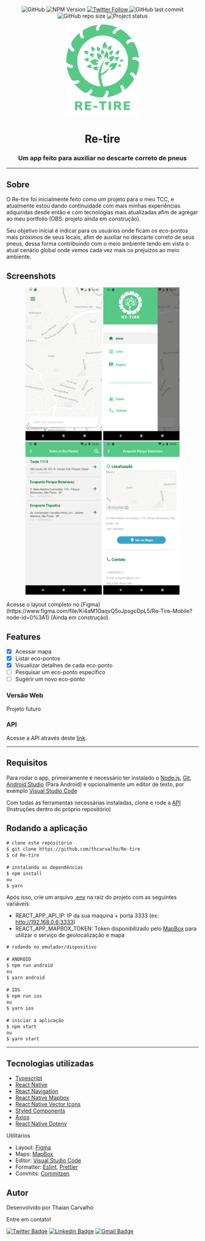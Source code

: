 <p align="center">
  <img alt="GitHub" src="https://img.shields.io/github/license/thcarvalho/Re-tire">
  <img alt="NPM Version" src="https://img.shields.io/badge/npm-6.14.8-red">
  <a href="https://twitter.com/thaian_carvalho">
    <img alt="Twitter Follow" src="https://img.shields.io/twitter/follow/thaian_carvalho?style=social">
  <a>    
  <img alt="GitHub last commit" src="https://img.shields.io/github/last-commit/thcarvalho/Re-tire">
  <img alt="GitHub repo size" src="https://img.shields.io/github/repo-size/thcarvalho/Re-tire">
  <img alt="Project status" src="https://img.shields.io/badge/status-development-blue">
</p>

<p align="center">
  <img alt="Logo" src="./github/assets/logo.png">
  <h1 align="center">Re-tire</h1>
  <h3 align="center">Um app feito para auxiliar no descarte correto de pneus</h3>
</p>


---

## Sobre

O Re-tire foi inicialmente feito como um projeto para o meu TCC, e atualmente estou dando continuidade com mais minhas experiências adquiridas desde então e com tecnologias mais atualizadas afim de agregar ao meu portfolio (OBS: projeto ainda em construção).

Seu objetivo inicial é indicar para os usuários onde ficam os eco-pontos mais próximos de seus locais, afim de auxiliar no descarte correto de seus pneus, dessa forma contribuindo com o meio ambiente tendo em vista o atual cenário global onde vemos cada vez mais os prejuizos ao meio ambiente.

## Screenshots
<p align="center">
  <img alt="map" src="./github/screenshots/map.png" width="200px">
  <img alt="drawer" src="./github/screenshots/drawer.png" width="200px">
  <img alt="list" src="./github/screenshots/list.png" width="200px">
  <img alt="details" src="./github/screenshots/details.png" width="200px">
</p>
Acesse o layout completo no [Figma](https://www.figma.com/file/Ki4aM1OaqvQ5oJpsgcDpL5/Re-Tire-Mobile?node-id=0%3A1) (Ainda em construção).

## Features

- [x] Acessar mapa
- [x] Listar eco-pontos
- [x] Visualizar detalhes de cada eco-ponto
- [ ] Pesquisar um eco-ponto específico
- [ ] Sugerir um novo eco-ponto

### Versão Web

Projeto futuro

### API

Acesse a API através deste [link](https://github.com/thcarvalho/api-retire).

---

## Requisitos

Para rodar o app, primeiramente é necessário ter instalado o [Node.js](https://nodejs.org/en/), [Git](https://git-scm.com/), [Android Studio](https://developer.android.com/studio) (Para Android) e opcionalmente um editor de texto, por exemplo [Visual Studio Code](https://code.visualstudio.com/)

Com todas as ferramentas necessárias instaladas, clone e rode a [API](https://github.com/thcarvalho/api-retire) (Instruções dentro do próprio repositório)


## Rodando a aplicação

```
# clone este repósitório
$ git clone https://github.com/thcarvalho/Re-tire
$ cd Re-tire

# instalando as dependências
$ npm install
ou
$ yarn

```

Após isso, crie um arquivo [.env](https://www.npmjs.com/package/dotenv) na raiz do projeto com as seguintes variáveis:

- REACT_APP_API_IP: IP da sua maquina + porta 3333 (ex: http://192.168.0.6:3333)
- REACT_APP_MAPBOX_TOKEN: Token disponibilizado pelo [MapBox](https://www.mapbox.com/) para utilizar o serviço de geolocalização e mapa

```
# rodando no emulador/dispositivo

# ANDROID
$ npm run android 
ou
$ yarn android

# IOS
$ npm run ios 
ou
$ yarn ios

# iniciar a aplicação
$ npm start
ou
$ yarn start
```

---

## Tecnologias utilizadas

- [Typescript](https://www.typescriptlang.org/)
- [React Native](https://reactnative.dev/)
- [React Navigation](https://reactnavigation.org/)
- [React Native Mapbox](https://github.com/react-native-mapbox-gl/maps)
- [React Native Vector Icons](https://github.com/oblador/react-native-vector-icons)
- [Styled Components](https://styled-components.com/)
- [Axios](https://github.com/axios/axios)
- [React Native Dotenv](https://www.npmjs.com/package/react-native-dotenv)

Utilitários

- Layout: [Figma](https://www.figma.com/)
- Maps: [MapBox](https://www.mapbox.com/)
- Editor: [Visual Studio Code](https://code.visualstudio.com/)
- Formatter: [Eslint](https://eslint.org/), [Prettier](https://prettier.io/)
- Commits: [Commitzen](https://github.com/commitizen/cz-cli)

## Autor

Desenvolvido por Thaian Carvalho

Entre em contato!

[![Twitter Badge](https://img.shields.io/badge/-@thaian_carvalho-1ca0f1?style=flat-square&labelColor=1ca0f1&logo=twitter&logoColor=white&link=https://twitter.com/thaian_carvalho)](https://twitter.com/thaian_carvalho) 
[![Linkedin Badge](https://img.shields.io/badge/-Thaian-blue?style=flat-square&logo=Linkedin&logoColor=white&link=https://www.linkedin.com/in/thaian-carvalho-033753178/)](https://www.linkedin.com/in/thaian-carvalho-033753178/) 
[![Gmail Badge](https://img.shields.io/badge/-th29.br@gmail.com-c14438?style=flat-square&logo=Gmail&logoColor=white&link=mailto:th29.br@gmail.com)](mailto:th29.br@gmail.com)
